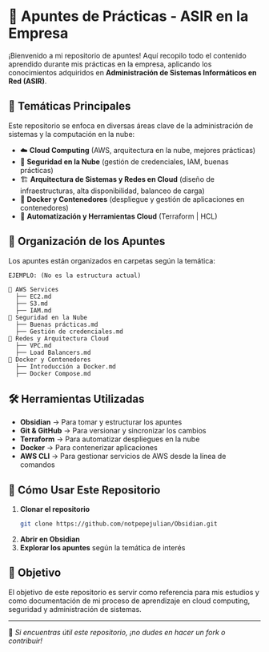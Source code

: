# 📒 Apuntes de Prácticas - ASIR en la Empresa

¡Bienvenido a mi repositorio de apuntes! Aquí recopilo todo el contenido aprendido durante mis prácticas en la empresa, aplicando los conocimientos adquiridos en **Administración de Sistemas Informáticos en Red (ASIR)**.

## 🚀 Temáticas Principales

Este repositorio se enfoca en diversas áreas clave de la administración de sistemas y la computación en la nube:

- ☁️ **Cloud Computing** (AWS, arquitectura en la nube, mejores prácticas)
- 🔐 **Seguridad en la Nube** (gestión de credenciales, IAM, buenas prácticas)
- 🏗 **Arquitectura de Sistemas y Redes en Cloud** (diseño de infraestructuras, alta disponibilidad, balanceo de carga)
- 🐳 **Docker y Contenedores** (despliegue y gestión de aplicaciones en contenedores)
- 📜 **Automatización y Herramientas Cloud** (Terraform | HCL)

## 📂 Organización de los Apuntes

Los apuntes están organizados en carpetas según la temática:

```
EJEMPLO: (No es la estructura actual) 

📁 AWS Services
  ├── EC2.md
  ├── S3.md
  ├── IAM.md
📁 Seguridad en la Nube
  ├── Buenas prácticas.md
  ├── Gestión de credenciales.md
📁 Redes y Arquitectura Cloud
  ├── VPC.md
  ├── Load Balancers.md
📁 Docker y Contenedores
  ├── Introducción a Docker.md
  ├── Docker Compose.md
```

## 🛠 Herramientas Utilizadas

- **Obsidian** → Para tomar y estructurar los apuntes
- **Git & GitHub** → Para versionar y sincronizar los cambios
- **Terraform** → Para automatizar despliegues en la nube
- **Docker** → Para contenerizar aplicaciones
- **AWS CLI** → Para gestionar servicios de AWS desde la línea de comandos

## 📌 Cómo Usar Este Repositorio

1. **Clonar el repositorio**
   ```sh
   git clone https://github.com/notpepejulian/Obsidian.git
   ```
2. **Abrir en Obsidian**
3. **Explorar los apuntes** según la temática de interés

## 🎯 Objetivo

El objetivo de este repositorio es servir como referencia para mis estudios y como documentación de mi proceso de aprendizaje en cloud computing, seguridad y administración de sistemas.

---

📌 *Si encuentras útil este repositorio, ¡no dudes en hacer un fork o contribuir!* 
